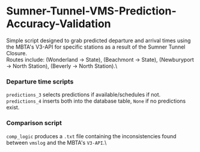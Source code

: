 # Sumner-Tunnel-VMS-Prediction-Accuracy-Validation
Simple script designed to grab predicted departure and arrival times using the MBTA's V3-API for specific stations as a result of the Sumner Tunnel Closure. \
Routes include: (Wonderland -> State), (Beachmont -> State), (Newburyport -> North Station), (Beverly -> North Station).\

### Departure time scripts
`predictions_3` selects predictions if available/schedules if not.\
`predictions_4` inserts both into the database table, `None` if no predictions exist.

### Comparison script
`comp_logic` produces a `.txt` file containing the inconsistencies found between `vmslog` and the MBTA's `V3-API`.\
